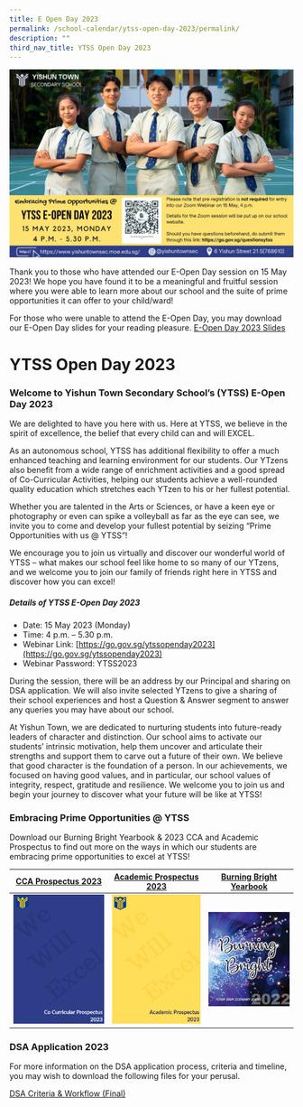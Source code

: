 ```yaml
---
title: E Open Day 2023
permalink: /school-calendar/ytss-open-day-2023/permalink/
description: ""
third_nav_title: YTSS Open Day 2023
---
```

![ytss e-open day 2023](/images/ytss%20e-open%20day%202023.jpeg)

Thank you to those who have attended our E-Open Day session on 15 May 2023! We hope you have found it to be a meaningful and fruitful session where you were able to learn more about our school and the suite of prime opportunities it can offer to your child/ward! 

For those who were unable to attend the E-Open Day, you may download our E-Open Day slides for your reading pleasure. 
[E-Open Day 2023 Slides](https://drive.google.com/drive/folders/1qYf4We9WMiv5-1P0Gn53uwpe9RXkjp8d?usp=sharing)

# YTSS Open Day 2023


### Welcome to Yishun Town Secondary School’s (YTSS) E-Open Day 2023

We are delighted to have you here with us. Here at YTSS, we
believe in the spirit of excellence, the belief that every child can and will EXCEL.

As an autonomous school, YTSS has additional flexibility to offer a much enhanced teaching and learning environment for our students. Our YTzens also benefit from a wide range of enrichment activities and a good spread of Co-Curricular Activities, helping our students achieve a well-rounded quality education which stretches each YTzen to his or her fullest potential.

Whether you are talented in the Arts or Sciences, or have a keen eye or photography or even can spike a volleyball as far as the eye can see, we invite you to come and develop your fullest potential by seizing “Prime Opportunities with us @ YTSS”! 

We encourage you to join us virtually and discover our wonderful world of YTSS – what makes our school feel like home to so many of our YTzens, and we welcome you to join our family of friends right here in YTSS and discover how you can excel!


##### Details of YTSS E-Open Day 2023

* Date: 15 May 2023 (Monday)
* Time: 4 p.m. – 5.30 p.m. 
* Webinar Link: [https://go.gov.sg/ytssopenday2023](https://go.gov.sg/ytssopenday2023)
* Webinar Password: YTSS2023


During the session, there will be an address by our Principal and sharing on DSA application. We will also invite selected YTzens to give a sharing of their school experiences and host a Question &amp; Answer segment to answer any queries you may have about our school. 

At Yishun Town, we are dedicated to nurturing students into future-ready leaders of character and distinction. Our school aims to activate our students’ intrinsic motivation, help them uncover and articulate their strengths and support them to carve out a future of their own. We believe that good character is the foundation of a person. In our achievements, we focused on having good values, and in particular, our school values of integrity, respect, gratitude and resilience.
We welcome you to join us and begin your journey to discover what your future will be like at YTSS!

### Embracing Prime Opportunities @ YTSS 

Download our Burning Bright Yearbook & 2023 CCA and Academic Prospectus to find out more on the ways in which our students are embracing prime opportunities to excel at YTSS! 

| [CCA Prospectus 2023](https://drive.google.com/drive/folders/1xng5jiYmgK-woJihgKkM5vsz15OyxIN1) | [Academic Prospectus 2023](https://drive.google.com/drive/folders/1xng5jiYmgK-woJihgKkM5vsz15OyxIN1)| [Burning Bright Yearbook](https://drive.google.com/drive/folders/1xng5jiYmgK-woJihgKkM5vsz15OyxIN1) |
| -------- | -------- | -------- |
| ![](/images/cca%20prospectus%20cover%20picture.png)    | ![](/images/academic%20prospectus%20cover%20picture.png)   | ![](/images/burning%20bright%20yearbook%20cover%20pict.png)   |




### DSA Application 2023

For more information on the DSA application process, criteria and timeline, you may wish to download the following files for your perusal. 

[DSA Criteria & Workflow (Final)](/files/dsa%20criteria%20&%20workflow%202023%20(final).pdf)
